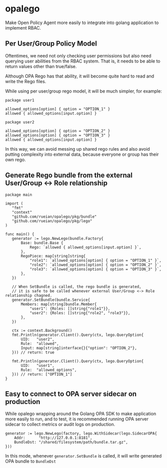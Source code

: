 # opalego

Make Open Policy Agent more easily to integrate into golang application to implement RBAC.

## Per User/Group Policy Model

Oftentimes, we need not only checking user permissions but also need querying user abilities from
the RBAC system. That is, it needs to be able to return values other than true/false.

Although OPA Rego has that ability, it will become quite hard to read and write the Rego files.

While using per user/group rego model, it will be much simpler, for example: 

```rego
package user1

allowed_options[option] { option = "OPTION_1" }
allowed { allowed_options[input.option] }
```

```rego
package user2

allowed_options[option] { option = "OPTION_2" }
allowed_options[option] { option = "OPTION_3" }
allowed { allowed_options[input.option] }
```

In this way, we can avoid messing up shared rego rules and also avoid putting complexity
into external data, because everyone or group has their own rego.

## Generate Rego bundle from the external User/Group <-> Role relationship

 ```golang
package main

import (
	"fmt"
	"context"
	"github.com/rueian/opalego/pkg/bundle"
	"github.com/rueian/opalego/pkg/lego"
)

func main() {
	generator := lego.NewLego(bundle.Factory{
		Base: bundle.Base {
			Rego: `allowed { allowed_options[input.option] }`,
		},
		RegoPiece: map[string]string{
			"role1": `allowed_options[option] { option = "OPTION_1" }`,
			"role2": `allowed_options[option] { option = "OPTION_2" }`,
			"role3": `allowed_options[option] { option = "OPTION_3" }`,
		},
	})
	
	// When SetBundle is called, the rego bundle is generated,
	// it is safe to be called whenever external User/Group <-> Role relationship chagned.
	generator.SetBundle(bundle.Service{
		Members: map[string]bundle.Member{
			"user1": {Roles: []string{"role1"}},
			"user2": {Roles: []string{"role2", "role3"}},
        },
    })
	
	ctx := context.Background()
	fmt.Println(generator.Client().Query(ctx, lego.QueryOption{
		UID:   "user2",
		Rule:  "allowed",
		Input: map[string]interface{}{"option": "OPTION_2"},
	})) // return: true
	
	fmt.Println(generator.Client().Query(ctx, lego.QueryOption{
		UID:   "user1",
		Rule:  "allowed_options",
	})) // return: ["OPTION_1"]
}
 ```

## Easy to connect to OPA server sidecar on production

While opalego wrapping around the Golang OPA SDK to make application more easily to run, and to test,
it is recommended running OPA server sidecar to collect metrics or audit logs on production.

```golang
generator := lego.NewLego(factory, lego.WithSidecar(lego.SidecarOPA{
    Addr:      "http://127.0.0.1:8181",
    BundleDst: "/shared/filesystem/path/bundle.tar.gz",
}))
```

In this mode, whenever `generator.SetBundle` is called, it will write generated OPA bundle to `BundleDst`
